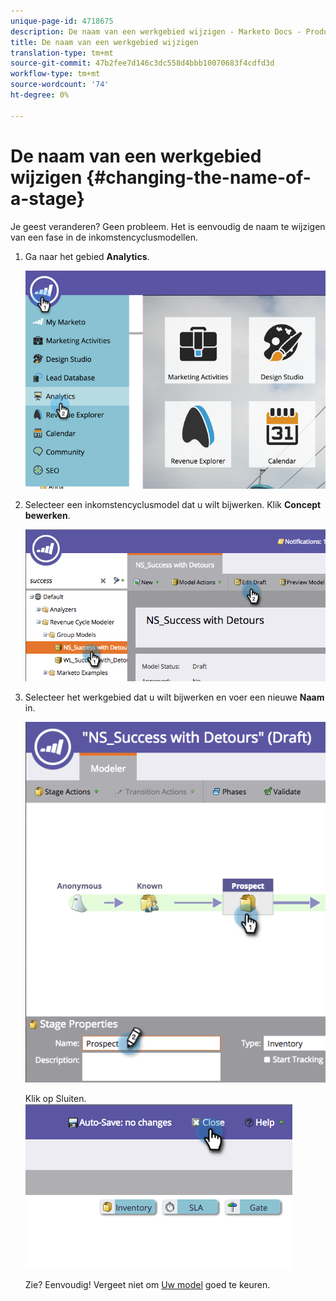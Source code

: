 ```yaml
---
unique-page-id: 4718675
description: De naam van een werkgebied wijzigen - Marketo Docs - Productdocumentatie
title: De naam van een werkgebied wijzigen
translation-type: tm+mt
source-git-commit: 47b2fee7d146c3dc558d4bbb10070683f4cdfd3d
workflow-type: tm+mt
source-wordcount: '74'
ht-degree: 0%

---
```



# De naam van een werkgebied wijzigen {#changing-the-name-of-a-stage}

Je geest veranderen? Geen probleem. Het is eenvoudig de naam te wijzigen van een fase in de inkomstencyclusmodellen.

1. Ga naar het gebied **Analytics**.

   ![](assets/image2015-4-27-23-3a18-3a34.png)

1. Selecteer een inkomstencyclusmodel dat u wilt bijwerken. Klik **Concept bewerken**.

   ![](assets/image2015-4-27-17-3a36-3a33.png)

1. Selecteer het werkgebied dat u wilt bijwerken en voer een nieuwe **Naam** in.

   ![](assets/image2015-4-27-17-3a40-3a46.png)

   Klik op Sluiten.
   ![](assets/image2015-4-27-17-3a41-3a51.png)

   Zie? Eenvoudig! Vergeet niet om [Uw model](approve-unapprove-a-revenue-model.md) goed te keuren.

